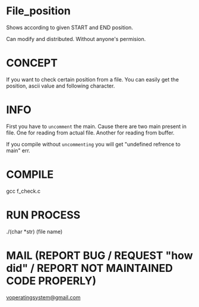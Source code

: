 # File_position
Shows according to given START and END position.

Can modify and distributed. Without anyone's permision.

# CONCEPT
If you want to check certain position from a file. You can easily get the position, ascii value and following character.

# INFO
First you have to `uncomment` the main.
Cause there are two main present in file.
One for reading from actual file.
Another for reading from buffer.

If you compile without `uncommenting` you will get "undefined refrence to main" err.

# COMPILE
gcc f_check.c

# RUN PROCESS
./(char *str) (file name)

# MAIL (REPORT BUG / REQUEST "how did" / REPORT NOT MAINTAINED CODE PROPERLY)
voperatingsystem@gmail.com
